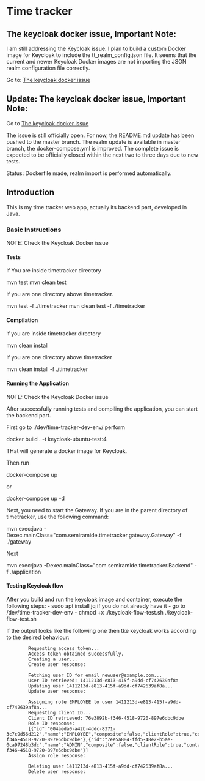 # Time tracker

## The keycloak docker issue, Important Note:

I am still addressing the Keycloak issue. I plan to build a custom Docker 
image for Keycloak to include the tt_realm_config.json file. It seems that 
the current and newer Keycloak Docker images are not importing the JSON realm 
configuration file correctly.

Go to: [The keycloak docker issue](https://github.com/borispopicbusiness/timetracker/issues/1#issue-2461832992)

## Update: The keycloak docker issue, Important Note:

Go to [The keycloak docker issue](https://github.com/borispopicbusiness/timetracker/issues/1#issue-2461832992)

The issue is still officially open. For now, the README.md update has been pushed to the master branch. 
The realm update is available in master branch, the docker-compose.yml is improved. The complete issue
is expected to be officially closed within the next two to three days due to new tests.

Status: Dockerfile made, realm import is performed automatically.

## Introduction

This is my time tracker web app, actually its backend part, developed in Java.

### Basic Instructions

NOTE: Check the Keycloak Docker issue

#### Tests

If You are inside timetracker directory

mvn test
mvn clean test 

If you are one directory above timetracker.

mvn test -f ./timetracker
mvn clean test -f ./timetracker

#### Compilation

if you are inside timetracker directory

mvn clean install

If you are one directory above timetracker

mvn clean install -f ./timetracker

#### Running the Application

NOTE: Check the Keycloak Docker issue

After successfully running tests and compiling the application, you can start the backend part.

First go to ./dev/time-tracker-dev-env/ perform

docker build . -t keycloak-ubuntu-test:4

THat will generate a docker image for Keycloak.

Then run

docker-compose up

or

docker-compose up -d

Next, you need to start the Gateway. If you are in the parent directory of timetracker, use the following command:

mvn exec:java -Dexec.mainClass="com.semiramide.timetracker.gateway.Gateway" -f ./gateway

Next

mvn exec:java -Dexec.mainClass="com.semiramide.timetracker.Backend" -f ./application

#### Testing Keycloak flow

After you build and run the keycloak image and container, execute the following steps:
    - sudo apt install jq       if you do not already have it
    - go to /dev/time-tracker-dev-env
    - chmod +x ./keycloak-flow-test.sh
    ./keycloak-flow-test.sh

If the output looks like the following one then tke keycloak works according to the desired behaviour:

            Requesting access token...
            Access token obtained successfully.
            Creating a user...
            Create user response:

            Fetching user ID for email newuser@example.com...
            User ID retrieved: 1411213d-e813-415f-a9dd-cf742639af8a
            Updating user 1411213d-e813-415f-a9dd-cf742639af8a...
            Update user response:

            Assigning role EMPLOYEE to user 1411213d-e813-415f-a9dd-cf742639af8a...
            Requesting client ID...
            Client ID retrieved: 76e3892b-f346-4518-9720-897e6dbc9dbe
            Role ID response:
            [{"id":"004aeda0-a42b-4ddc-8371-3c7c9d56d212","name":"EMPLOYEE","composite":false,"clientRole":true,"containerId":"76e3892b-f346-4518-9720-897e6dbc9dbe"},{"id":"7ee5a884-ffd5-48e2-b5ae-0ca97248b3dc","name":"ADMIN","composite":false,"clientRole":true,"containerId":"76e3892b-f346-4518-9720-897e6dbc9dbe"}]
            Assign role response:

            Deleting user 1411213d-e813-415f-a9dd-cf742639af8a...
            Delete user response: